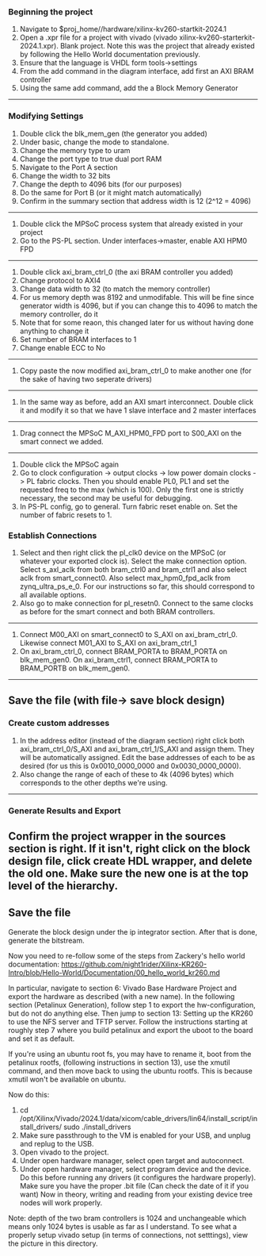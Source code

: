 ### Beginning the project
1. Navigate to $proj_home/<project>/hardware/xilinx-kv260-startkit-2024.1
2. Open a .xpr file for a project with vivado (vivado xilinx-kv260-starterkit-2024.1.xpr). Blank project. Note this was the project that already existed by following the Hello World documentation previously.
3. Ensure that the language is VHDL form tools->settings
4. From the add command in the diagram interface, add first an AXI BRAM controller
5. Using the same add command, add the a Block Memory Generator
----

### Modifying Settings
1. Double click the blk_mem_gen (the generator you added)
2. Under basic, change the mode to standalone.
3. Change the memory type to uram
4. Change the port type to true dual port RAM
5. Navigate to the Port A section
6. Change the width to 32 bits
7. Change the depth to 4096 bits (for our purposes)
8. Do the same for Port B (or it might match automatically)
9. Confirm in the summary section that address width is 12 (2^12 = 4096)
---
1. Double click the MPSoC process system that already existed in your project
2. Go to the PS-PL section. Under interfaces->master, enable AXI HPM0 FPD
---
1. Double click axi_bram_ctrl_0 (the axi BRAM controller you added)
2. Change protocol to AXI4
3. Change data width to 32 (to match the memory controller)
4. For us memory depth was 8192 and unmodifable. This will be fine since generator width is 4096, but if you can change this to 4096 to match the memory controller, do it
5. Note that for some reaon, this changed later for us without having done anything to change it
6. Set number of BRAM interfaces to 1
7. Change enable ECC to No
----
1. Copy paste the now modified axi_bram_ctrl_0 to make another one (for the sake of having two seperate drivers)
----
1. In the same way as before, add an AXI smart interconnect. Double click it and modify it so that we have 1 slave interface and 2 master interfaces
----
1. Drag connect the MPSoC M_AXI_HPM0_FPD port to S00_AXI on the smart connect we added.
----
1. Double click the MPSoC again
2. Go to clock configuration -> output clocks -> low power domain clocks -> PL fabric clocks. Then you should enable PL0, PL1 and set the requested freq to the max (which is 100). Only the first one is strictly necessary, the second may be useful for debugging.
3. In PS-PL config, go to general. Turn fabric reset enable on. Set the number of fabric resets to 1.

### Establish Connections
1. Select and then right click the pl_clk0 device on the MPSoC (or whatever your exported clock is). Select the make connection option. Select s_axl_aclk from both bram_ctrl0 and bram_ctrl1 and also select aclk from smart_connect0. Also select max_hpm0_fpd_aclk from zynq_ultra_ps_e_0. For our instructions so far, this should correspond to all available options.
2. Also go to make connection for pl_resetn0. Connect to the same clocks as before for the smart connect and both BRAM controllers.
----
1. Connect M00_AXI on smart_connect0 to S_AXI on axi_bram_ctrl_0. Likewise connect M01_AXI to S_AXI on axi_bram_ctrl_1
2. On axi_bram_ctrl_0, connect BRAM_PORTA to BRAM_PORTA on blk_mem_gen0. On axi_bram_ctrl1, connect BRAM_PORTA to BRAM_PORTB on blk_mem_gen0.
----
Save the file (with file-> save block design)
----

### Create custom addresses
1. In the address editor (instead of the diagram section) right click both axi_bram_ctrl_0/S_AXI and axi_bram_ctrl_1/S_AXI and assign them. They will be automatically assigned. Edit the base addresses of each to be as desired (for us this is 0x0010_0000_0000 and 0x0030_0000_0000).
2. Also change the range of each of these to 4k (4096 bytes) which corresponds to the other depths we're using.
----

### Generate Results and Export
Confirm the project wrapper in the sources section is right. If it isn't, right click on the block design file, click create HDL wrapper, and delete the old one. Make sure the new one is at the top level of the hierarchy.
----
Save the file
----
Generate the block design under the ip integrator section. After that is done, generate the bitstream.

Now you need to re-follow some of the steps from Zackery's hello world documentation: https://github.com/night1rider/Xilinx-KR260-Intro/blob/Hello-World/Documentation/00_hello_world_kr260.md

In particular, navigate to section 6: Vivado Base Hardware Project and export the hardware as described (with a new name). In the following section (Petalinux Generation), follow step 1 to export the hw-configuration, but do not do anything else. Then jump to section 13: Setting up the KR260 to use the NFS server and TFTP server. Follow the instructions starting at roughly step 7 where you build petalinux and export the uboot to the board and set it as default.

If you're using an ubuntu root fs, you may have to rename it, boot from the petalinux rootfs, (following instructions in section 13), use the xmutil command, and then move back to using the ubuntu rootfs. This is because xmutil won't be available on ubuntu.

Now do this:
1. cd /opt/Xilinx/Vivado/2024.1/data/xicom/cable_drivers/lin64/install_script/install_drivers/
sudo ./install_drivers
2. Make sure passthrough to the VM is enabled for your USB, and unplug and replug to the USB.
3. Open vivado to the project.
4. Under open hardware manager, select open target and autoconnect. 
5. Under open hardware manager, select program device and the device. Do this before running any drivers (it configures the hardware properly). Make sure you have the proper .bit file (Can check the date of it if you want)
Now in theory, writing and reading from your existing device tree nodes will work properly.


Note: depth of the two bram controllers is 1024 and unchangeable which means only 1024 bytes is usable as far as I understand.
To see what a properly setup vivado setup (in terms of connections, not setttings), view the picture in this directory.
